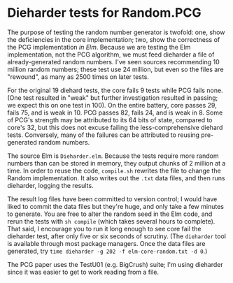 # Dieharder tests for Random.PCG
The purpose of testing the random number generator is twofold: one, show the deficiencies in the core implementation;
two, show the correctness of the PCG implementation *in Elm*. Because we are testing the Elm implementation, not the PCG
algorithm, we must feed dieharder a file of already-generated random numbers. I've seen sources recommending 10 million
random numbers; these test use 24 million, but even so the files are "rewound", as many as 2500 times on later tests.

For the original 19 diehard tests, the core fails 9 tests while PCG fails none. (One test resulted in "weak" but further
investigation resulted in passing; we expect this on one test in 100). On the entire battery, core passes 29, fails 75,
and is weak in 10. PCG passes 82, fails 24, and is weak in 8. Some of PCG's strength may be attributed to its 64 bits of
state, compared to core's 32, but this does not excuse failing the less-comprehensive diehard tests. Conversely, many of
the failures can be attributed to reusing pre-generated random numbers.

The source Elm is `Dieharder.elm`. Because the tests require more random numbers than can be stored in memory, they
output chunks of 2 million at a time. In order to reuse the code, `compile.sh` rewrites the file to change the Random
implementation. It also writes out the `.txt` data files, and then runs dieharder, logging the results.

The result log files have been committed to version control; I would have liked to commit the data files but they're
huge, and only take a few minutes to generate. You are free to alter the random seed in the Elm code, and rerun the
tests with `sh compile` (which takes several hours to complete). That said, I encourage you to run it long enough to see
core fail the dieharder test, after only five or six seconds of scrutiny. (The `dieharder` tool is available through most
package managers. Once the data files are generated, try `time dieharder -g 202 -f elm-core-random.txt -d 0`.)

The PCG paper uses the TestU01 (e.g. BigCrush) suite; I'm using dieharder since it was easier to get to work
reading from a file.
